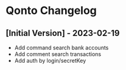 # Qonto Changelog

## [Initial Version] - 2023-02-19

- Add command search bank accounts
- Add comment search transactions
- Add auth by login/secretKey
